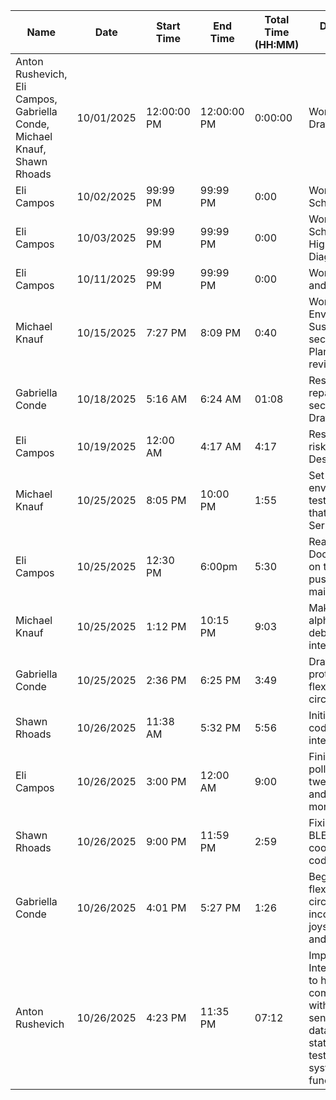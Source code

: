 Name | Date | Start Time | End Time | Total Time (HH:MM) | Description of Work
--- | --- | --- | --- | --- | --- 
Anton Rushevich, Eli Campos, Gabriella Conde, Michael Knauf, Shawn Rhoads | 10/01/2025 | 12:00:00 PM | 12:00:00 PM | 0:00:00 | Work on Design Draft document. 
Eli Campos | 10/02/2025 | 99:99 PM | 99:99 PM | 0:00 | Work on Draft Schematic.
Eli Campos | 10/03/2025 | 99:99 PM | 99:99 PM | 0:00 | Work on Draft Schematic and High-Level System Diagram.
Eli Campos | 10/11/2025 | 99:99 PM | 99:99 PM | 0:00 | Work on sourcing and ordering parts.
Michael Knauf | 10/15/2025 | 7:27 PM | 8:09 PM | 0:40 | Work on Environmental Sustainability section for Design Plan revision, revising time sheet
Gabriella Conde | 10/18/2025 | 5:16 AM | 6:24 AM | 01:08 | Research and write repairability section of Design Draft.
Eli Campos | 10/19/2025 | 12:00 AM | 4:17 AM | 4:17 | Research and write risk section of Design Draft. 
Michael Knauf | 10/25/2025 | 8:05 PM | 10:00 PM | 1:55 | Set up Arduino environment and tested and showed that Bluetooth Serial failed
Eli Campos | 10/25/2025 | 12:30 PM | 6:00pm | 5:30 | Reading ESP32 Docuementation on the adc and pushed first RTOS main file.
Michael Knauf | 10/25/2025 | 1:12 PM | 10:15 PM | 9:03 | Making BLE Pre-alpha setup and debugging BLE integration
Gabriella Conde | 10/25/2025 | 2:36 PM | 6:25 PM | 3:49 | Drafting and prototyping of flex-sensor/esp32 circuit.
Shawn Rhoads | 10/26/2025 | 11:38 AM | 5:32 PM | 5:56 | Initial data store code and BLE integration
Eli Campos | 10/26/2025 | 3:00 PM | 12:00 AM | 9:00 | Finializing adc polling code, tweaking circuit and purchasing more components. 
Shawn Rhoads | 10/26/2025 | 9:00 PM | 11:59 PM | 2:59 | Fixing data store / BLE issues, coordinating team coding efforts 
Gabriella Conde | 10/26/2025 | 4:01 PM | 5:27 PM | 1:26 | Began expanding flex-sensor/esp32 circuit to incorporate joysticks, buttons, and servo motors.
Anton Rushevich | 10/26/2025 | 4:23 PM | 11:35 PM | 07:12 | Implemented InternalSystem.cpp to handle serial communication with the ESP32, sending simulated data and receiving state snapshots for testing internal system functionality.

